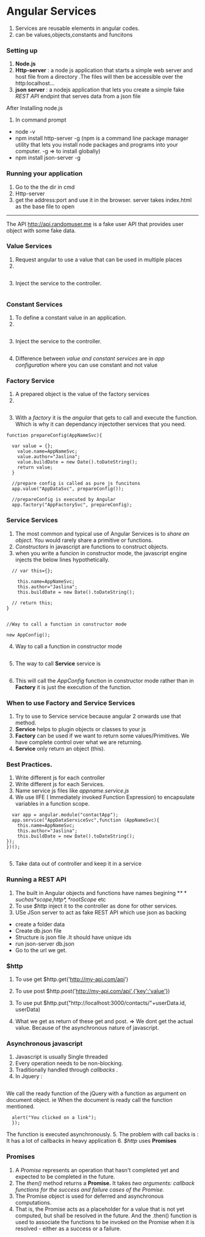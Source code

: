 # Angular Services

1. Services are reusable elements in angular codes.
2. can be values,objects,constants and funcitons

### Setting up
1. **Node.js**
2. **Http-server** : a node js application that starts a simple web server and host file from a directory .The files will then be accessible over the http:localhost...
3. **json server** : a nodejs application that lets you create a simple fake *REST API* endpint that serves data from  a json file

After Installing node.js
1. In command prompt
  * node -v
  * npm install http-server -g
  (npm is a command line package manager utility that lets you install node packages and programs into your computer.  -g => to install globally)
  * npm install json-server -g


### Running your application

1. Go to the the dir in cmd
2. Http-server
3. get the address:port and use it in the browser. server takes index.html as the base file to open

---
The API http://api.randomuser.me is a fake user API that provides user object with some fake data.

### Value Services

1. Request angular to use a value that can be used in multiple places
2. 
``` app.value("appNameSvc","value of appName")

```
3. Inject the service to the controller.
``` function Samplecontroller(appNameSvc){}

```

### Constant Services
1. To define a constant value in an application.
2.
``` app.constant("appDateSvc","value of appName")

```
3. Inject the service to the controller.
``` function Samplecontroller(appDateSvc){}

```
4. Difference between *value and constant services* are in *app configuration* where you can use constant and not value

### Factory Service
1. A prepared object is the value of the factory services
2. 
``` app.factory("AppFactorySvc",function(){return ...});

```
3. With a *factory* it is the *angular* that gets to call and execute the function. Which is why it can dependancy injectother services that you need.
``` app.value("AppNameSvc","My new contact App");
function prepareConfig(AppNameSvc){

  var value = {};
    value.name=AppNameSvc;
    value.author="Jaslina";
    value.buildDate = new Date().toDateString();
    return value;
  }

  //prepare config is called as pure js funcitons
  app.value("AppDataSvc", prepareConfig());

  //prepareConfig is executed by Angular
  app.factory("AppFactorySvc", prepareConfig);
  ```
### Service Services
1. The most common and typical use of Angular Services is to *share an object*. You would rarely share a primitive or functions.
2. *Constructors* in javascript are functions to construct objects.
3. when you write a funcion in constructor mode, the javascript engine injects the below lines hypothetically.
``` function AppConfig(AppNameSvc){
  // var this={};

    this.name=AppNameSvc;
    this.author="Jaslina";
    this.buildDate = new Date().toDateString();

  // return this;
}


//Way to call a function in constructor mode

new AppConfig();
```

4. Way to call a function in constructor mode

``` new AppConfig();
```
5. The way to call **Service** service is  
``` app.service("AppDataServiceSvc",AppConfig);  // new AppConfig()

```
6. This will call the *AppConfig* function in constructor mode rather than in **Factory** it is just the execution of the function.


### When to use Factory and Service Services
1. Try to use to Service service because angular 2 onwards use that method.
2. **Service** helps to plugin objects or classes to your js
3. **Factory** can be used if we want to return some values/Primitives. We have complete control over what we are returning.
4. **Service** only return an object (this).

### Best Practices.
1. Write different js for each controller
2. Write different js for each Services.
3. Name service js files like *appname.service.js*
4. We use IIFE ( Immediately invoked Function Expression) to encapsulate variables in a function scope.
``` (function() {
  var app = angular.module("contactApp");
  app.service("AppDataServiceSvc",function (AppNameSvc){
    this.name=AppNameSvc;
    this.author="Jaslina";
    this.buildDate = new Date().toDateString();
});
})();


```
5. Take data out of controller and keep it in a service

### Running a REST API
1. The built in Angular objects and functions have names begining **$** such as *$scope*,*$http*,*$rootScope* etc
2. To use *$http* inject it to the controller as done for other services.
3. USe JSon server to act as fake REST API which use json as backing
  * create a folder data
  * Create db.json file
  * Structure is json file .It should have unique ids
  * run json-server db.json
  * Go to the url we get.

### $http
1. To use get
  $http.get('http://my-api.com/api')


2. To use post
  $http.post('http://my-api.com/api',{'key':'value'})


3. To use put
  $http.put("http://localhost:3000/contacts/"+userData.id, userData)


4. What we get as return of these get and post. => We dont get the actual value. Because of the asynchronous nature of javascript.

### Asynchronous javascript
1. Javascript is usually Single threaded
2. Every operation needs to be non-blocking.
3. Traditionally handled through *callbacks* .
4. In Jquery :
``` $(document).ready(function(){});

```
  We call the ready function  of the jQuery with a function as argument on document object. ie When the document is ready call the function mentioned.
``` $("a").click(function(event){
  alert("You clicked on a link");
  });

```
 The function is executed asynchronously.
 5. The problem with call backs is :  It has a lot of callbacks in heavy application
 6. *$http* uses **Promises**

### Promises

1. A *Promise* represents an operation that hasn't completed yet and expected to be completed in the future.
2. The *then()* method returns a **Promise.** It takes *two arguments: callback functions for the success and failure cases of the Promise.*
3. The Promise object is used for deferred and asynchronous computations.
4. That is, the Promise acts as a placeholder for a value that is not yet computed, but shall be resolved in the future. And the .then() function is used to associate the functions to be invoked on the Promise when it is resolved - either as a success or a failure.
